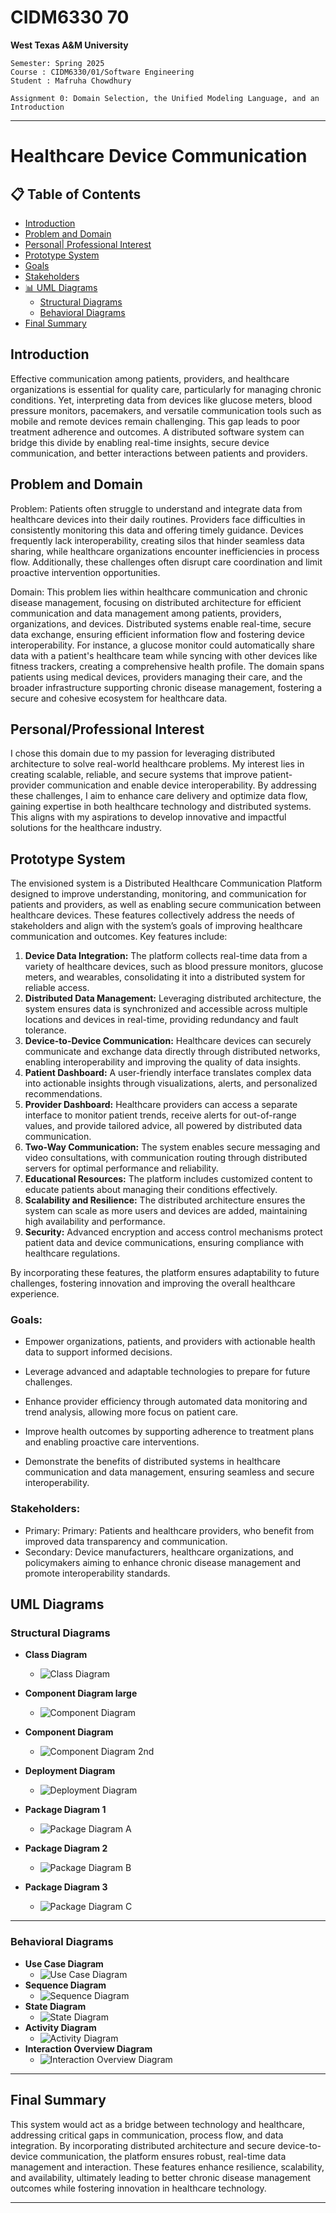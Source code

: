 # CIDM6330 70 #

**West Texas A&amp;M University**

    Semester: Spring 2025 
    Course : CIDM6330/01/Software Engineering 
    Student : Mafruha Chowdhury
 
    Assignment 0: Domain Selection, the Unified Modeling Language, and an Introduction
  ---
 # Healthcare Device Communication #
 ## 📋 Table of Contents

- [Introduction](#introduction)
- [Problem and Domain](#problem-and-domain)
- [Personal| Professional Interest](#personalprofessional-interest)
- [Prototype System](#prototype-system)
- [Goals](#goals)
- [Stakeholders](#stakeholders)
- [📊 UML Diagrams](#-uml-diagrams)
  - [Structural Diagrams](#structural-diagrams)
  - [Behavioral Diagrams](#behavioral-diagrams)
- [Final Summary](#final-summary)


## Introduction ##

Effective communication among patients, providers, and healthcare organizations is essential for quality care, particularly for managing chronic conditions. Yet, interpreting data from devices like glucose meters, blood pressure monitors, pacemakers, and versatile communication tools such as mobile and remote devices remain challenging. This gap leads to poor treatment adherence and outcomes. A distributed software system can bridge this divide by enabling real-time insights, secure device communication, and better interactions between patients and providers.

## Problem and Domain ##


Problem: Patients often struggle to understand and integrate data from healthcare devices into their daily routines. Providers face difficulties in consistently monitoring this data and offering timely guidance. Devices frequently lack interoperability, creating silos that hinder seamless data sharing, while healthcare organizations encounter inefficiencies in process flow. Additionally, these challenges often disrupt care coordination and limit proactive intervention opportunities.

Domain: This problem lies within healthcare communication and chronic disease management, focusing on distributed architecture for efficient communication and data management among patients, providers, organizations, and devices. Distributed systems enable real-time, secure data exchange, ensuring efficient information flow and fostering device interoperability. For instance, a glucose monitor could automatically share data with a patient's healthcare team while syncing with other devices like fitness trackers, creating a comprehensive health profile. The domain spans patients using medical devices, providers managing their care, and the broader infrastructure supporting chronic disease management, fostering a secure and cohesive ecosystem for healthcare data.

## Personal/Professional Interest ##

I chose this domain due to my passion for leveraging distributed architecture to solve real-world healthcare problems. My interest lies in creating scalable, reliable, and secure systems that improve patient-provider communication and enable device interoperability. By addressing these challenges, I aim to enhance care delivery and optimize data flow, gaining expertise in both healthcare technology and distributed systems. This aligns with my aspirations to develop innovative and impactful solutions for the healthcare industry.


## Prototype System ##

The envisioned system is a Distributed Healthcare Communication Platform designed to improve understanding, monitoring, and communication for patients and providers, as well as enabling secure communication between healthcare devices. These features collectively address the needs of stakeholders and align with the system’s goals of improving healthcare communication and outcomes. Key features include:

1.	**Device Data Integration:** The platform collects real-time data from a variety of healthcare devices, such as blood pressure monitors, glucose meters, and wearables, consolidating it into a distributed system for reliable access.
2.	**Distributed Data Management:** Leveraging distributed architecture, the system ensures data is synchronized and accessible across multiple locations and devices in real-time, providing redundancy and fault tolerance.
3.	**Device-to-Device Communication:** Healthcare devices can securely communicate and exchange data directly through distributed networks, enabling interoperability and improving the quality of data insights.
4.	**Patient Dashboard:** A user-friendly interface translates complex data into actionable insights through visualizations, alerts, and personalized recommendations.
5.	**Provider Dashboard:** Healthcare providers can access a separate interface to monitor patient trends, receive alerts for out-of-range values, and provide tailored advice, all powered by distributed data communication.
6.	**Two-Way Communication:** The system enables secure messaging and video consultations, with communication routing through distributed servers for optimal performance and reliability.
7.	**Educational Resources:** The platform includes customized content to educate patients about managing their conditions effectively.
8.	**Scalability and Resilience:** The distributed architecture ensures the system can scale as more users and devices are added, maintaining high availability and performance.
9.	**Security:** Advanced encryption and access control mechanisms protect patient data and device communications, ensuring compliance with healthcare regulations.

By incorporating these features, the platform ensures adaptability to future challenges, fostering innovation and improving the overall healthcare experience.

### Goals: ###

* Empower organizations, patients, and providers with actionable health data to support informed decisions.

* Leverage advanced and adaptable technologies to prepare for future challenges.

* Enhance provider efficiency through automated data monitoring and trend analysis, allowing more focus on patient care.

* Improve health outcomes by supporting adherence to treatment plans and enabling proactive care interventions.

* Demonstrate the benefits of distributed systems in healthcare communication and data management, ensuring seamless and secure interoperability.


### Stakeholders: ###
*	Primary: Primary: Patients and healthcare providers, who benefit from improved data transparency and communication.
*	Secondary: Device manufacturers, healthcare organizations, and policymakers aiming to enhance chronic disease management and promote interoperability standards.

## UML Diagrams
### Structural Diagrams
  - **Class Diagram**
    - ![Class Diagram](./UML_Diagrams/Class%20Diagram.png)
  - **Component Diagram large**
    - ![Component Diagram](./UML_Diagrams/Component%20Diagram.png)
  - **Component Diagram**
    - ![Component Diagram 2nd ](./UML_Diagrams/Component%20Diagram2nd.png)
  - **Deployment Diagram**
    - ![Deployment Diagram](./UML_Diagrams/Deployment%20Diagram.png)

  - **Package Diagram 1**
    - ![Package Diagram A](./UML_Diagrams/Feature_Package_A_Device_Data_Integration.png)

  - **Package Diagram 2**
     - ![Package Diagram B](./UML_Diagrams/Feature_Package_B_Two_Way_Communication.png)

   - **Package Diagram 3**
     - ![Package Diagram C](./UML_Diagrams/Feature_Package_C_Distributed_Data_Management.png)
 ---
### Behavioral Diagrams
  - **Use Case Diagram**
    - ![Use Case Diagram](./UML_Diagrams/Usecase%20diagram.png)
  - **Sequence Diagram**
    - ![Sequence Diagram](./UML_Diagrams/Sequence%20Diagram.png)
  - **State Diagram**
    - ![State Diagram](./UML_Diagrams/StateDiagramVertical.png)
  - **Activity Diagram**
    - ![Activity Diagram](./UML_Diagrams/Activity%20Diagram.png)
  - **Interaction Overview Diagram**
    - ![Interaction Overview Diagram](./UML_Diagrams/Interaction%20Overview%20Diagram.png)

---
## Final Summary

This system would act as a bridge between technology and healthcare, addressing critical gaps in communication, process flow, and data integration. By incorporating distributed architecture and secure device-to-device communication, the platform ensures robust, real-time data management and interaction. These features enhance resilience, scalability, and availability, ultimately leading to better chronic disease management outcomes while fostering innovation in healthcare technology.

---
